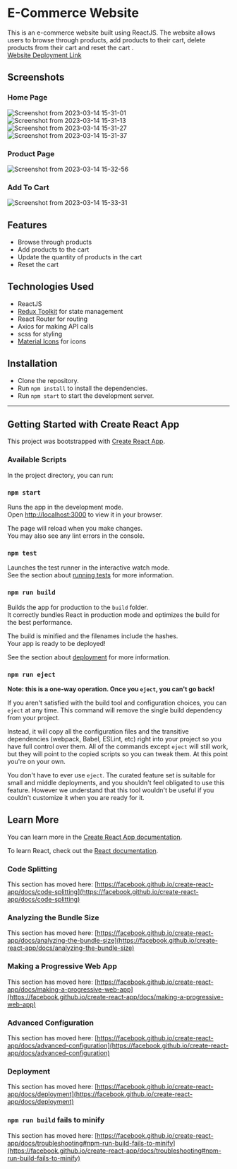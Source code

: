 # E-Commerce Website
This is an e-commerce website built using ReactJS. The website allows users to browse through products, add products to their cart, delete products from their cart and reset the cart .  
[Website Deployment Link](https://shopping-1booi126x-rnegi0598.vercel.app/)

## Screenshots
### Home Page
![Screenshot from 2023-03-14 15-31-01](https://user-images.githubusercontent.com/45715802/224968858-4eb9625b-6780-4d35-bcde-93f1d7cad6e3.png)
![Screenshot from 2023-03-14 15-31-13](https://user-images.githubusercontent.com/45715802/224968886-aa6ead64-9388-4955-ac10-4e31e23aa5a5.png)
![Screenshot from 2023-03-14 15-31-27](https://user-images.githubusercontent.com/45715802/224968920-bf4282ae-4d7f-4446-bfad-e4dc7df9dd83.png)
![Screenshot from 2023-03-14 15-31-37](https://user-images.githubusercontent.com/45715802/224968961-2bac85a8-e5ff-45d9-b9d6-d5dd012c1ead.png)
### Product Page
![Screenshot from 2023-03-14 15-32-56](https://user-images.githubusercontent.com/45715802/224968991-7c17d99f-a345-4b66-9834-ab9d6efeb9a2.png)
### Add To Cart
![Screenshot from 2023-03-14 15-33-31](https://user-images.githubusercontent.com/45715802/224969028-ed259e70-6ac5-47fd-b1bb-4069287b7270.png)




## Features
-  Browse through products
- Add products to the cart
- Update the quantity of products in the cart
- Reset the cart

## Technologies Used
- ReactJS
- [Redux Toolkit](https://redux-toolkit.js.org/) for state management
- React Router for routing
- Axios for making API calls
- scss for styling
- [Material Icons](https://mui.com/material-ui/material-icons/) for icons

## Installation
- Clone the repository.
- Run `npm install` to install the dependencies.
- Run `npm start` to start the development server.


---
## Getting Started with Create React App

This project was bootstrapped with [Create React App](https://github.com/facebook/create-react-app).

### Available Scripts

In the project directory, you can run:

### `npm start`

Runs the app in the development mode.\
Open [http://localhost:3000](http://localhost:3000) to view it in your browser.

The page will reload when you make changes.\
You may also see any lint errors in the console.

### `npm test`

Launches the test runner in the interactive watch mode.\
See the section about [running tests](https://facebook.github.io/create-react-app/docs/running-tests) for more information.

### `npm run build`

Builds the app for production to the `build` folder.\
It correctly bundles React in production mode and optimizes the build for the best performance.

The build is minified and the filenames include the hashes.\
Your app is ready to be deployed!

See the section about [deployment](https://facebook.github.io/create-react-app/docs/deployment) for more information.

### `npm run eject`

**Note: this is a one-way operation. Once you `eject`, you can't go back!**

If you aren't satisfied with the build tool and configuration choices, you can `eject` at any time. This command will remove the single build dependency from your project.

Instead, it will copy all the configuration files and the transitive dependencies (webpack, Babel, ESLint, etc) right into your project so you have full control over them. All of the commands except `eject` will still work, but they will point to the copied scripts so you can tweak them. At this point you're on your own.

You don't have to ever use `eject`. The curated feature set is suitable for small and middle deployments, and you shouldn't feel obligated to use this feature. However we understand that this tool wouldn't be useful if you couldn't customize it when you are ready for it.

## Learn More

You can learn more in the [Create React App documentation](https://facebook.github.io/create-react-app/docs/getting-started).

To learn React, check out the [React documentation](https://reactjs.org/).

### Code Splitting

This section has moved here: [https://facebook.github.io/create-react-app/docs/code-splitting](https://facebook.github.io/create-react-app/docs/code-splitting)

### Analyzing the Bundle Size

This section has moved here: [https://facebook.github.io/create-react-app/docs/analyzing-the-bundle-size](https://facebook.github.io/create-react-app/docs/analyzing-the-bundle-size)

### Making a Progressive Web App

This section has moved here: [https://facebook.github.io/create-react-app/docs/making-a-progressive-web-app](https://facebook.github.io/create-react-app/docs/making-a-progressive-web-app)

### Advanced Configuration

This section has moved here: [https://facebook.github.io/create-react-app/docs/advanced-configuration](https://facebook.github.io/create-react-app/docs/advanced-configuration)

### Deployment

This section has moved here: [https://facebook.github.io/create-react-app/docs/deployment](https://facebook.github.io/create-react-app/docs/deployment)

### `npm run build` fails to minify

This section has moved here: [https://facebook.github.io/create-react-app/docs/troubleshooting#npm-run-build-fails-to-minify](https://facebook.github.io/create-react-app/docs/troubleshooting#npm-run-build-fails-to-minify)
